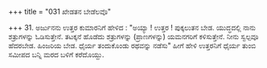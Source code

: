 +++
title = "031 ಖೇಡತನ ಬೇಡೆಲವೊ"

+++
31. ಅರ್ಜುನನು ಉತ್ತರ ಕುಮಾರನಿಗೆ ಹೇಳಿದ : "ಅಯ್ಯಾ ! ಉತ್ತರ ! ಪುಕ್ಕಲುತನ ಬೇಡ. ಯುದ್ಧದಲ್ಲಿ ನಾನು ಶತ್ರುಗಳನ್ನು ಓಡಿಸುತ್ತೇನೆ. ತಟಕ್ಕನೆ ಹೊಡೆದು ಶತ್ರುಗಳನ್ನು (ಪ್ರಾಣಗಳನ್ನು) ಯಮನಗರಿಗೆ ಕಳಿಸುತ್ತೇನೆ. ನೀನು ಸ್ವಲ್ಪವೂ ಹೆದರಬೇಡ. ಹಿಂಜರಿಯ ಬೇಡ. ಧೈರ್ಯ ತಂದುಕೊಂಡು ರಥವನ್ನು ನಡೆಸು" ಹೀಗೆ ಹೇಳಿ ಉತ್ತರನಿಗೆ ಧೈರ್ಯ ತುಂಬಿ ಸಮೀಪದ ಬನ್ನಿ ಮರದ ಬಳಿಗೆ ಕರೆದೊಯ್ದು.
